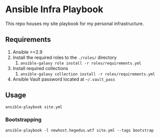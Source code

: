 # Ansible Infra Playbook
This repo houses my site playbook for my personal infrastructure.

## Requirements
1. Ansible >=2.9
2. Install the required roles to the `./roles/` directory
   1. `ansible-galaxy role install -r roles/requirements.yml`
3. Install required collections 
   1. `ansible-galaxy collection install -r roles/requirements.yml`
4. Ansible Vault password located at `~/.vault_pass`

## Usage
`ansible-playbook site.yml`

### Bootstrapping
`ansible-playbook -l newhost.hegedus.wtf site.yml --tags bootstrap`